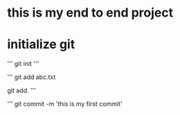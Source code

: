 # this is my end to end project

# initialize git 
'''
git init
'''

'''
git add abc.txt

git add.
''' 

'''
git commit -m 'this is my first commit'